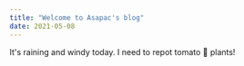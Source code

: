 ```yaml
---
title: "Welcome to Asapac's blog"
date: 2021-05-08
---
```


It's raining and windy today. I need to repot tomato :tomato: plants!

